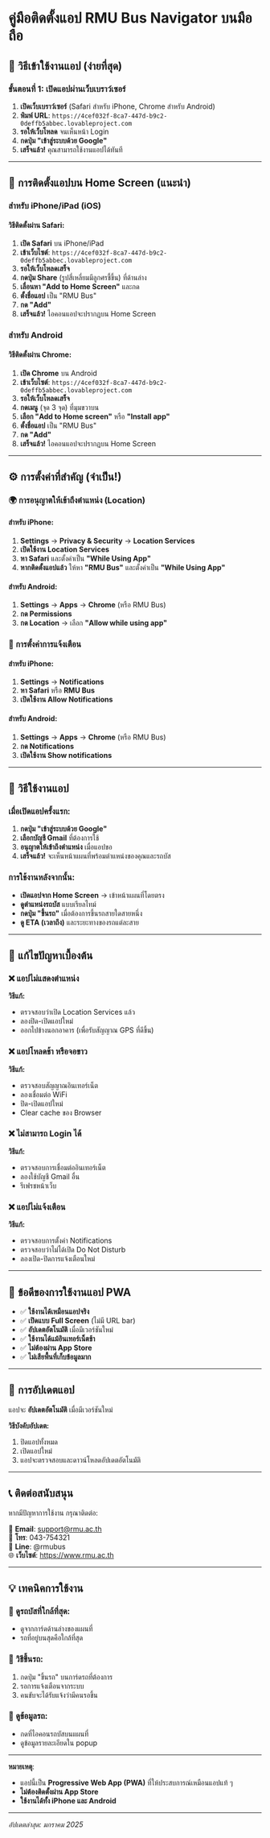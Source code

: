 
# คู่มือติดตั้งแอป RMU Bus Navigator บนมือถือ

## 🚀 **วิธีเข้าใช้งานแอป (ง่ายที่สุด)**

### **ขั้นตอนที่ 1: เปิดแอปผ่านเว็บเบราว์เซอร์**
1. **เปิดเว็บเบราว์เซอร์** (Safari สำหรับ iPhone, Chrome สำหรับ Android)
2. **พิมพ์ URL**: `https://4cef032f-8ca7-447d-b9c2-0deffb5abbec.lovableproject.com`
3. **รอให้เว็บโหลด** จนเห็นหน้า Login
4. **กดปุ่ม "เข้าสู่ระบบด้วย Google"**
5. **เสร็จแล้ว!** คุณสามารถใช้งานแอปได้ทันที

---

## 📱 **การติดตั้งแอปบน Home Screen (แนะนำ)**

### **สำหรับ iPhone/iPad (iOS)**

#### **วิธีติดตั้งผ่าน Safari:**
1. **เปิด Safari** บน iPhone/iPad
2. **เข้าเว็บไซต์**: `https://4cef032f-8ca7-447d-b9c2-0deffb5abbec.lovableproject.com`
3. **รอให้เว็บโหลดเสร็จ**
4. **กดปุ่ม Share** (รูปสี่เหลี่ยมมีลูกศรชี้ขึ้น) ที่ด้านล่าง
5. **เลื่อนหา "Add to Home Screen"** และกด
6. **ตั้งชื่อแอป** เป็น "RMU Bus" 
7. **กด "Add"** 
8. **เสร็จแล้ว!** ไอคอนแอปจะปรากฏบน Home Screen

### **สำหรับ Android**

#### **วิธีติดตั้งผ่าน Chrome:**
1. **เปิด Chrome** บน Android
2. **เข้าเว็บไซต์**: `https://4cef032f-8ca7-447d-b9c2-0deffb5abbec.lovableproject.com`
3. **รอให้เว็บโหลดเสร็จ**
4. **กดเมนู** (จุด 3 จุด) ที่มุมขวาบน
5. **เลือก "Add to Home screen"** หรือ **"Install app"**
6. **ตั้งชื่อแอป** เป็น "RMU Bus"
7. **กด "Add"**
8. **เสร็จแล้ว!** ไอคอนแอปจะปรากฏบน Home Screen

---

## ⚙️ **การตั้งค่าที่สำคัญ (จำเป็น!)**

### **🌍 การอนุญาตให้เข้าถึงตำแหน่ง (Location)**

#### **สำหรับ iPhone:**
1. **Settings** → **Privacy & Security** → **Location Services**
2. **เปิดใช้งาน Location Services**
3. **หา Safari** และตั้งค่าเป็น **"While Using App"**
4. **หากติดตั้งแอปแล้ว** ให้หา **"RMU Bus"** และตั้งค่าเป็น **"While Using App"**

#### **สำหรับ Android:**
1. **Settings** → **Apps** → **Chrome** (หรือ RMU Bus)
2. **กด Permissions**
3. **กด Location** → เลือก **"Allow while using app"**

### **🔔 การตั้งค่าการแจ้งเตือน**

#### **สำหรับ iPhone:**
1. **Settings** → **Notifications**
2. **หา Safari** หรือ **RMU Bus**
3. **เปิดใช้งาน Allow Notifications**

#### **สำหรับ Android:**
1. **Settings** → **Apps** → **Chrome** (หรือ RMU Bus)
2. **กด Notifications**
3. **เปิดใช้งาน Show notifications**

---

## 🎯 **วิธีใช้งานแอป**

### **เมื่อเปิดแอปครั้งแรก:**
1. **กดปุ่ม "เข้าสู่ระบบด้วย Google"**
2. **เลือกบัญชี Gmail** ที่ต้องการใช้
3. **อนุญาตให้เข้าถึงตำแหน่ง** เมื่อแอปขอ
4. **เสร็จแล้ว!** จะเห็นหน้าแผนที่พร้อมตำแหน่งของคุณและรถบัส

### **การใช้งานหลังจากนั้น:**
- **เปิดแอปจาก Home Screen** → เข้าหน้าแผนที่โดยตรง
- **ดูตำแหน่งรถบัส** แบบเรียลไทม์
- **กดปุ่ม "ขึ้นรถ"** เมื่อต้องการขึ้นรถสายใดสายหนึ่ง
- **ดู ETA (เวลาถึง)** และระยะทางของรถแต่ละสาย

---

## 🔧 **แก้ไขปัญหาเบื้องต้น**

### **❌ แอปไม่แสดงตำแหน่ง**
**วิธีแก้:**
- ตรวจสอบว่าเปิด Location Services แล้ว
- ลองปิด-เปิดแอปใหม่
- ออกไปข้างนอกอาคาร (เพื่อรับสัญญาณ GPS ที่ดีขึ้น)

### **❌ แอปโหลดช้า หรือจอขาว**
**วิธีแก้:**
- ตรวจสอบสัญญาณอินเทอร์เน็ต
- ลองเชื่อมต่อ WiFi
- ปิด-เปิดแอปใหม่
- Clear cache ของ Browser

### **❌ ไม่สามารถ Login ได้**
**วิธีแก้:**
- ตรวจสอบการเชื่อมต่ออินเทอร์เน็ต
- ลองใช้บัญชี Gmail อื่น
- รีเฟรชหน้าเว็บ

### **❌ แอปไม่แจ้งเตือน**
**วิธีแก้:**
- ตรวจสอบการตั้งค่า Notifications
- ตรวจสอบว่าไม่ได้เปิด Do Not Disturb
- ลองเปิด-ปิดการแจ้งเตือนใหม่

---

## 🚀 **ข้อดีของการใช้งานแอป PWA**
- ✅ **ใช้งานได้เหมือนแอปจริง**
- ✅ **เปิดแบบ Full Screen** (ไม่มี URL bar)
- ✅ **อัปเดตอัตโนมัติ** เมื่อมีเวอร์ชันใหม่
- ✅ **ใช้งานได้แม้อินเทอร์เน็ตช้า**
- ✅ **ไม่ต้องผ่าน App Store**
- ✅ **ไม่เสียพื้นที่เก็บข้อมูลมาก**

---

## 🔄 **การอัปเดตแอป**
แอปจะ **อัปเดตอัตโนมัติ** เมื่อมีเวอร์ชันใหม่

**วิธีบังคับอัปเดต:**
1. ปิดแอปทั้งหมด
2. เปิดแอปใหม่
3. แอปจะตรวจสอบและดาวน์โหลดอัปเดตอัตโนมัติ

---

## 📞 **ติดต่อสนับสนุน**
หากมีปัญหาการใช้งาน กรุณาติดต่อ:

📧 **Email**: support@rmu.ac.th  
📱 **โทร**: 043-754321  
💬 **Line**: @rmubus  
🌐 **เว็บไซต์**: https://www.rmu.ac.th

---

## 💡 **เทคนิคการใช้งาน**

### **🎯 ดูรถบัสที่ใกล้ที่สุด:**
- ดูจากการ์ดด้านล่างของแผนที่
- รถที่อยู่บนสุดคือใกล้ที่สุด

### **🚌 วิธีขึ้นรถ:**
1. กดปุ่ม "ขึ้นรถ" บนการ์ดรถที่ต้องการ
2. รอการแจ้งเตือนจากระบบ
3. คนขับจะได้รับแจ้งว่ามีคนรอขึ้น

### **📍 ดูข้อมูลรถ:**
- กดที่ไอคอนรถบัสบนแผนที่
- ดูข้อมูลรายละเอียดใน popup

---

**หมายเหตุ**: 
- แอปนี้เป็น **Progressive Web App (PWA)** ที่ให้ประสบการณ์เหมือนแอปแท้ ๆ
- **ไม่ต้องติดตั้งผ่าน App Store**
- **ใช้งานได้ทั้ง iPhone และ Android**

---

*อัปเดตล่าสุด: มกราคม 2025*
